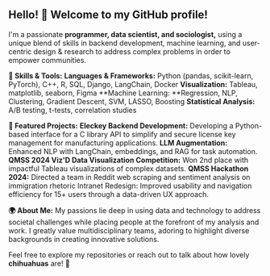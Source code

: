## Hello! 👋  Welcome to my GitHub profile!


I'm a passionate **programmer, data scientist, and sociologist,** using a unique blend of skills in backend development, machine learning, and user-centric design & research to address complex problems in order to empower communities.


**🔧 Skills & Tools:**
**Languages & Frameworks:** Python (pandas, scikit-learn, PyTorch), C++, R, SQL, Django, LangChain, Docker
**Visualization:** Tableau, matplotlib, seaborn, Figma
**Machine Learning: **Regression, NLP, Clustering, Gradient Descent, SVM, LASSO, Boosting
**Statistical Analysis:** A/B testing, t-tests, correlation studies


**🌟 Featured Projects:**
**Eleckey Backend Development:** Developing a Python-based interface for a C library API to simplify and secure license key management for manufacturing applications.
**LLM Augmentation:** Enhanced NLP with LangChain, embeddings, and RAG for task automation.
**QMSS 2024 Viz'D Data Visualization Competition:** Won 2nd place with impactful Tableau visualizations of complex datasets.
**QMSS Hackathon 2024:** Directed a team in Reddit web scraping and sentiment analysis on immigration rhetoric
Intranet Redesign: Improved usability and navigation efficiency for 15+ users through a data-driven UX approach.


**🌍 About Me:**
My passions lie deep in using data and technology to address societal challenges while placing people at the forefront of my analysis and work. I greatly value multidisciplinary teams, adoring to highlight diverse backgrounds in creating innovative solutions.


Feel free to explore my repositories or reach out to talk about how lovely **chihuahuas** are! 🐶


<!--
**goaileen/goaileen** is a ✨ _special_ ✨ repository because its `README.md` (this file) appears on your GitHub profile.

Here are some ideas to get you started:

- 🔭 I’m currently working on ...
- 🌱 I’m currently learning ...
- 👯 I’m looking to collaborate on ...
- 🤔 I’m looking for help with ...
- 💬 Ask me about ...
- 📫 How to reach me: ...
- 😄 Pronouns: ...
- ⚡ Fun fact: ...
-->
